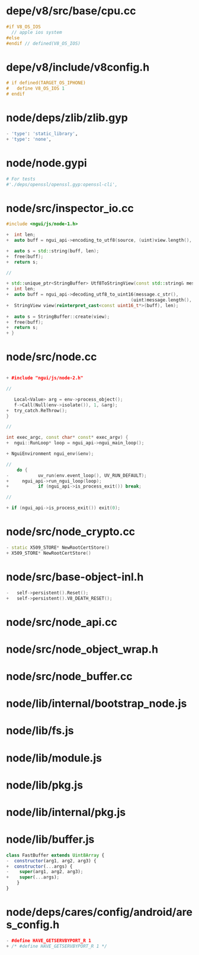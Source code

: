 
# depe/v8/src/base/cpu.cc

```cpp
#if V8_OS_IOS
  // apple ios system
#else
#endif // defined(V8_OS_IOS) 
```

# depe/v8/include/v8config.h

```cpp
# if defined(TARGET_OS_IPHONE)
#   define V8_OS_IOS 1
# endif
```

# node/deps/zlib/zlib.gyp

```py
- 'type': 'static_library',
+ 'type': 'none',
```

# node/node.gypi

```py
# For tests
#'./deps/openssl/openssl.gyp:openssl-cli',
```

# node/src/inspector_io.cc

```cc
#include <ngui/js/node-1.h>

+  int len;
+  auto buff = ngui_api->encoding_to_utf8(source, (uint)view.length(), &len);

+  auto s = std::string(buff, len);
+  free(buff);
+  return s;

// 

+ std::unique_ptr<StringBuffer> Utf8ToStringView(const std::string& message) {
+  int len;
+  auto buff = ngui_api->decoding_utf8_to_uint16(message.c_str(),
                                               (uint)message.length(), &len);
+  StringView view(reinterpret_cast<const uint16_t*>(buff), len);
  
+  auto s = StringBuffer::create(view);
+  free(buff);
+  return s;
+ }

```

# node/src/node.cc

```cc

+ #include "ngui/js/node-2.h"

//

   Local<Value> arg = env->process_object();
   f->Call(Null(env->isolate()), 1, &arg);
+  try_catch.ReThrow();
}

//

int exec_argc, const char* const* exec_argv) {
+  ngui::RunLoop* loop = ngui_api->ngui_main_loop();

+ NguiEnvironment ngui_env(&env);

// 
    do {
-			uv_run(env.event_loop(), UV_RUN_DEFAULT);
+     ngui_api->run_ngui_loop(loop);
+			if (ngui_api->is_process_exit()) break;

//

+ if (ngui_api->is_process_exit()) exit(0);

```

# node/src/node_crypto.cc

```cc
- static X509_STORE* NewRootCertStore()
+ X509_STORE* NewRootCertStore()
```

# node/src/base-object-inl.h

```cc
-   self->persistent().Reset();
+   self->persistent().V8_DEATH_RESET();
```

# node/src/node_api.cc
# node/src/node_object_wrap.h
# node/src/node_buffer.cc

# node/lib/internal/bootstrap_node.js
# node/lib/fs.js
# node/lib/module.js
# node/lib/pkg.js
# node/lib/internal/pkg.js

# node/lib/buffer.js

```js
class FastBuffer extends Uint8Array {
-  constructor(arg1, arg2, arg3) {
+  constructor(...args) {
-    super(arg1, arg2, arg3);
+    super(...args);
	}
}
```

# node/deps/cares/config/android/ares_config.h

```cc
- #define HAVE_GETSERVBYPORT_R 1
+ /* #define HAVE_GETSERVBYPORT_R 1 */
```

